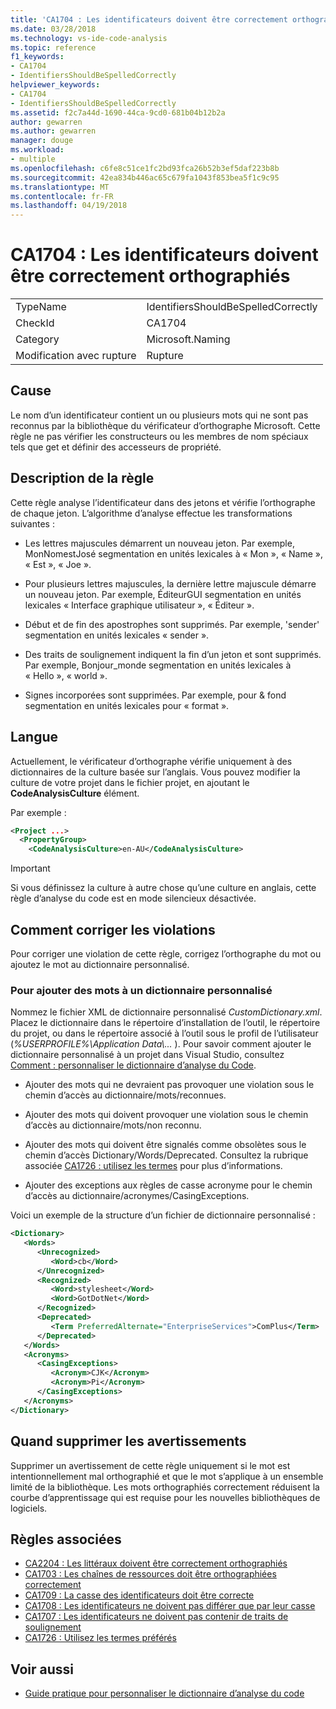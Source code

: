 ```yaml
---
title: 'CA1704 : Les identificateurs doivent être correctement orthographiés'
ms.date: 03/28/2018
ms.technology: vs-ide-code-analysis
ms.topic: reference
f1_keywords:
- CA1704
- IdentifiersShouldBeSpelledCorrectly
helpviewer_keywords:
- CA1704
- IdentifiersShouldBeSpelledCorrectly
ms.assetid: f2c7a44d-1690-44ca-9cd0-681b04b12b2a
author: gewarren
ms.author: gewarren
manager: douge
ms.workload:
- multiple
ms.openlocfilehash: c6fe8c51ce1fc2bd93fca26b52b3ef5daf223b8b
ms.sourcegitcommit: 42ea834b446ac65c679fa1043f853bea5f1c9c95
ms.translationtype: MT
ms.contentlocale: fr-FR
ms.lasthandoff: 04/19/2018
---
```

# <a name="ca1704-identifiers-should-be-spelled-correctly"></a>CA1704 : Les identificateurs doivent être correctement orthographiés

|||
|-|-|
|TypeName|IdentifiersShouldBeSpelledCorrectly|
|CheckId|CA1704|
|Category|Microsoft.Naming|
|Modification avec rupture|Rupture|

## <a name="cause"></a>Cause

Le nom d’un identificateur contient un ou plusieurs mots qui ne sont pas reconnus par la bibliothèque du vérificateur d’orthographe Microsoft. Cette règle ne pas vérifier les constructeurs ou les membres de nom spéciaux tels que get et définir des accesseurs de propriété.

## <a name="rule-description"></a>Description de la règle

Cette règle analyse l’identificateur dans des jetons et vérifie l’orthographe de chaque jeton. L’algorithme d’analyse effectue les transformations suivantes :

- Les lettres majuscules démarrent un nouveau jeton. Par exemple, MonNomestJosé segmentation en unités lexicales à « Mon », « Name », « Est », « Joe ».

- Pour plusieurs lettres majuscules, la dernière lettre majuscule démarre un nouveau jeton. Par exemple, ÉditeurGUI segmentation en unités lexicales « Interface graphique utilisateur », « Éditeur ».

- Début et de fin des apostrophes sont supprimés. Par exemple, 'sender' segmentation en unités lexicales « sender ».

- Des traits de soulignement indiquent la fin d’un jeton et sont supprimés. Par exemple, Bonjour_monde segmentation en unités lexicales à « Hello », « world ».

- Signes incorporées sont supprimées. Par exemple, pour & fond segmentation en unités lexicales pour « format ».

## <a name="language"></a>Langue

Actuellement, le vérificateur d’orthographe vérifie uniquement à des dictionnaires de la culture basée sur l’anglais. Vous pouvez modifier la culture de votre projet dans le fichier projet, en ajoutant le **CodeAnalysisCulture** élément.

Par exemple :

```xml
<Project ...>
  <PropertyGroup>
    <CodeAnalysisCulture>en-AU</CodeAnalysisCulture>
```

> [!IMPORTANT]
> Si vous définissez la culture à autre chose qu’une culture en anglais, cette règle d’analyse du code est en mode silencieux désactivée.

## <a name="how-to-fix-violations"></a>Comment corriger les violations

Pour corriger une violation de cette règle, corrigez l’orthographe du mot ou ajoutez le mot au dictionnaire personnalisé.

### <a name="to-add-words-to-a-custom-dictionary"></a>Pour ajouter des mots à un dictionnaire personnalisé

Nommez le fichier XML de dictionnaire personnalisé *CustomDictionary.xml*. Placez le dictionnaire dans le répertoire d’installation de l’outil, le répertoire du projet, ou dans le répertoire associé à l’outil sous le profil de l’utilisateur (*%USERPROFILE%\Application Data\\...* ). Pour savoir comment ajouter le dictionnaire personnalisé à un projet dans Visual Studio, consultez [Comment : personnaliser le dictionnaire d’analyse du Code](../code-quality/how-to-customize-the-code-analysis-dictionary.md).

- Ajouter des mots qui ne devraient pas provoquer une violation sous le chemin d’accès au dictionnaire/mots/reconnues.

- Ajouter des mots qui doivent provoquer une violation sous le chemin d’accès au dictionnaire/mots/non reconnu.

- Ajouter des mots qui doivent être signalés comme obsolètes sous le chemin d’accès Dictionary/Words/Deprecated. Consultez la rubrique associée [CA1726 : utilisez les termes](../code-quality/ca1726-use-preferred-terms.md) pour plus d’informations.

- Ajouter des exceptions aux règles de casse acronyme pour le chemin d’accès au dictionnaire/acronymes/CasingExceptions.

Voici un exemple de la structure d’un fichier de dictionnaire personnalisé :

```xml
<Dictionary>
   <Words>
      <Unrecognized>
         <Word>cb</Word>
      </Unrecognized>
      <Recognized>
         <Word>stylesheet</Word>
         <Word>GotDotNet</Word>
      </Recognized>
      <Deprecated>
         <Term PreferredAlternate="EnterpriseServices">ComPlus</Term>
      </Deprecated>
   </Words>
   <Acronyms>
      <CasingExceptions>
         <Acronym>CJK</Acronym>
         <Acronym>Pi</Acronym>
      </CasingExceptions>
   </Acronyms>
</Dictionary>
```

## <a name="when-to-suppress-warnings"></a>Quand supprimer les avertissements

Supprimer un avertissement de cette règle uniquement si le mot est intentionnellement mal orthographié et que le mot s’applique à un ensemble limité de la bibliothèque. Les mots orthographiés correctement réduisent la courbe d’apprentissage qui est requise pour les nouvelles bibliothèques de logiciels.

## <a name="related-rules"></a>Règles associées

- [CA2204 : Les littéraux doivent être correctement orthographiés](../code-quality/ca2204-literals-should-be-spelled-correctly.md)
- [CA1703 : Les chaînes de ressources doit être orthographiées correctement](../code-quality/ca1703-resource-strings-should-be-spelled-correctly.md)
- [CA1709 : La casse des identificateurs doit être correcte](../code-quality/ca1709-identifiers-should-be-cased-correctly.md)
- [CA1708 : Les identificateurs ne doivent pas différer que par leur casse](../code-quality/ca1708-identifiers-should-differ-by-more-than-case.md)
- [CA1707 : Les identificateurs ne doivent pas contenir de traits de soulignement](../code-quality/ca1707-identifiers-should-not-contain-underscores.md)
- [CA1726 : Utilisez les termes préférés](../code-quality/ca1726-use-preferred-terms.md)

## <a name="see-also"></a>Voir aussi

- [Guide pratique pour personnaliser le dictionnaire d’analyse du code](../code-quality/how-to-customize-the-code-analysis-dictionary.md)
